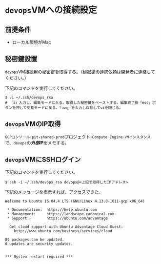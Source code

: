 # `devops`VMへの接続設定
## 前提条件
- ローカル環境がMac

## 秘密鍵設置

`devops`VM接続用の秘密鍵を取得する。（秘密鍵の連携依頼は開発者に連絡してください。）

下記のコマンドを実行してください。

```
$ vi ~/.ssh/devops_rsa
# 「i」入力し、編集モードに入る。取得した秘密鍵をペーストする。編集終了後「esc」ボタンを押して閲覧モードに戻る。「:wq」を入力し保存してviを閉じる。
```

## `devops`VMのIP取得

`GCPコンソール`-`pit-shared-prod`プロジェクト-`Compute Engine`-`VMインスタンス`で、`devops`の***外部IP***をメモする。

## `devops`VMにSSHログイン

下記のコマンドを実行してください。

```
$ ssh -i ~/.ssh/devops_rsa devops@<上記で取得したIPアドレス>
```
下記のメッセージを表示すれば、アクセスできた。

```
Welcome to Ubuntu 16.04.4 LTS (GNU/Linux 4.13.0-1011-gcp x86_64)

 * Documentation:  https://help.ubuntu.com
 * Management:     https://landscape.canonical.com
 * Support:        https://ubuntu.com/advantage

  Get cloud support with Ubuntu Advantage Cloud Guest:
    http://www.ubuntu.com/business/services/cloud

89 packages can be updated.
0 updates are security updates.


*** System restart required ***
```


